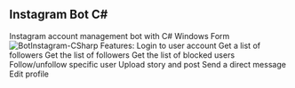 ## Instagram Bot C#
Instagram account management bot with C# Windows Form
![BotInstagram-CSharp](https://github.com/user-attachments/assets/a120c203-26f4-46bf-99b3-07060850d306)
Features:
Login to user account
Get a list of followers
Get the list of followers
Get the list of blocked users
Follow/unfollow specific user
Upload story and post
Send a direct message
Edit profile
